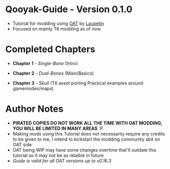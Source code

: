 # Qooyak-Guide - Version 0.1.0
- Tutorial for modding using [OAT](https://github.com/Laupetin/OpenAssetTools) by [Laupetin](https://github.com/Laupetin)
- Focused on mainly T6 modding as of now

# Completed Chapters
- **Chapter 1** - *Single-Bone* (Intro)

- **Chapter 2** - *Dual-Bones* (Main/Basics)

- **Chapter 3** - *Skull* (T6 asset porting Practical examples around gamemodes/maps)

# Author Notes
- **PIRATED COPIES DO NOT WORK ALL THE TIME WITH OAT MODDING, YOU WILL BE LIMITED IN MANY AREAS** :P
- Making mods using this Tutorial does not necessarily require any credits to be given to me, I intend to kickstart the modding community abit on OAT side
- OAT being WIP may have some changes overtime that'll outdate this tutorial so it may not be as relaible in future
- *Guide is valid for all OAT versions up to v0.16.3*
